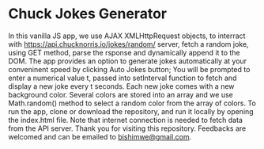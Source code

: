 # Chuck Jokes Generator

In this vanilla JS app, we use AJAX XMLHttpRequest objects,
to interract with https://api.chucknorris.io/jokes/random/ server,
fetch a random joke, using GET method, parse the rsponse and dynamically append it to the DOM. The app provides an option to generate jokes automatically at your conveninent speed by clicking Auto Jokes button; You will be prompted to enter a numerical value t, passed into setInterval function to fetch and display a new joke every t seconds.
Each new joke comes with a new background color. Several colors are stored into an array and we use Math.random() method to select a random color from the array of colors.
To run the app, clone or download the repository, and run it locally by opening the index.html file. Note that internet connection is needed to fetch data from the API server.
Thank you for visiting this repository. Feedbacks are welcomed and can be emailed to bishimwe@gmail.com.
